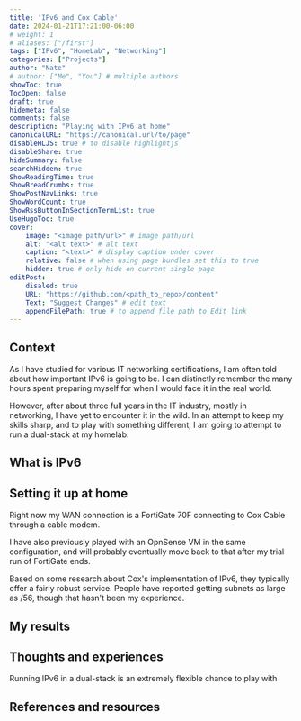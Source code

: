 ```yaml
---
title: 'IPv6 and Cox Cable'
date: 2024-01-21T17:21:00-06:00
# weight: 1
# aliases: ["/first"]
tags: ["IPv6", "HomeLab", "Networking"]
categories: ["Projects"]
author: "Nate"
# author: ["Me", "You"] # multiple authors
showToc: true
TocOpen: false
draft: true
hidemeta: false
comments: false
description: "Playing with IPv6 at home"
canonicalURL: "https://canonical.url/to/page"
disableHLJS: true # to disable highlightjs
disableShare: true
hideSummary: false
searchHidden: true
ShowReadingTime: true
ShowBreadCrumbs: true
ShowPostNavLinks: true
ShowWordCount: true
ShowRssButtonInSectionTermList: true
UseHugoToc: true
cover:
    image: "<image path/url>" # image path/url
    alt: "<alt text>" # alt text
    caption: "<text>" # display caption under cover
    relative: false # when using page bundles set this to true
    hidden: true # only hide on current single page
editPost:
    disaled: true
    URL: "https://github.com/<path_to_repo>/content"
    Text: "Suggest Changes" # edit text
    appendFilePath: true # to append file path to Edit link
---
```


## Context
As I have studied for various IT networking certifications, I am often told about how important IPv6 is going to be.  I can distinctly remember the many hours spent preparing myself for when I would face it in the real world.

However, after about three full years in the IT industry, mostly in networking, I have yet to encounter it in the wild.  In an attempt to keep my skills sharp, and to play with something different, I am going to attempt to run a dual-stack at my homelab.

## What is IPv6

## Setting it up at home
Right now my WAN connection is a FortiGate 70F connecting to Cox Cable through a cable modem.

I have also previously played with an OpnSense VM in the same configuration, and will probably eventually move back to that after my trial run of FortiGate ends.

Based on some research about Cox's implementation of IPv6, they typically offer a fairly robust service.  People have reported getting subnets as large as /56, though that hasn't been my experience.

## My results

## Thoughts and experiences
Running IPv6 in a dual-stack is an extremely flexible chance to play with 

## References and resources
